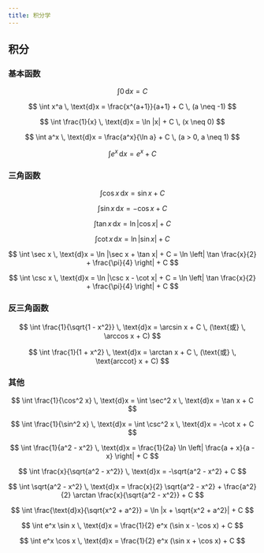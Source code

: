 ```yaml
---
title: 积分学
---
```


## 积分

### 基本函数

$$
\int 0 \, \text{d}x = C
$$

$$
\int x^a \, \text{d}x = \frac{x^{a+1}}{a+1} + C \, (a \neq -1)
$$

$$
\int \frac{1}{x} \, \text{d}x = \ln |x| + C \, (x \neq 0)
$$

$$
\int a^x \, \text{d}x = \frac{a^x}{\ln a} + C \, (a > 0, a \neq 1)
$$

$$
\int e^x \, \text{d}x = e^x + C
$$

### 三角函数

$$
\int \cos x \, \text{d}x = \sin x + C
$$

$$
\int \sin x \, \text{d}x = -\cos x + C
$$

$$
\int \tan x \, \text{d}x = \ln |\cos x| + C
$$

$$
\int \cot x \, \text{d}x = \ln |\sin x| + C
$$

$$
\int \sec x \, \text{d}x = \ln |\sec x + \tan x| + C = \ln \left| \tan \frac{x}{2} + \frac{\pi}{4} \right| + C
$$

$$
\int \csc x \, \text{d}x = \ln |\csc x - \cot x| + C = \ln \left| \tan \frac{x}{2} + \frac{\pi}{4} \right| + C
$$

### 反三角函数

$$
\int \frac{1}{\sqrt{1 - x^2}} \, \text{d}x = \arcsin x + C \, (\text{或} \, \arccos x + C)
$$

$$
\int \frac{1}{1 + x^2} \, \text{d}x = \arctan x + C \, (\text{或} \, \text{arccot} x + C)
$$

### 其他

$$
\int \frac{1}{\cos^2 x} \, \text{d}x = \int \sec^2 x \, \text{d}x = \tan x + C
$$

$$
\int \frac{1}{\sin^2 x} \, \text{d}x = \int \csc^2 x \, \text{d}x = -\cot x + C
$$

$$
\int \frac{1}{a^2 - x^2} \, \text{d}x = \frac{1}{2a} \ln \left| \frac{a + x}{a - x} \right| + C
$$

$$
\int \frac{x}{\sqrt{a^2 - x^2}} \, \text{d}x = -\sqrt{a^2 - x^2} + C
$$

$$
\int \sqrt{a^2 - x^2} \, \text{d}x = \frac{x}{2} \sqrt{a^2 - x^2} + \frac{a^2}{2} \arctan \frac{x}{\sqrt{a^2 - x^2}} + C
$$

$$
\int \frac{\text{d}x}{\sqrt{x^2 + a^2}} = \ln |x + \sqrt{x^2 + a^2}| + C
$$

$$
\int e^x \sin x \, \text{d}x = \frac{1}{2} e^x (\sin x - \cos x) + C
$$

$$
\int e^x \cos x \, \text{d}x = \frac{1}{2} e^x (\sin x + \cos x) + C
$$
